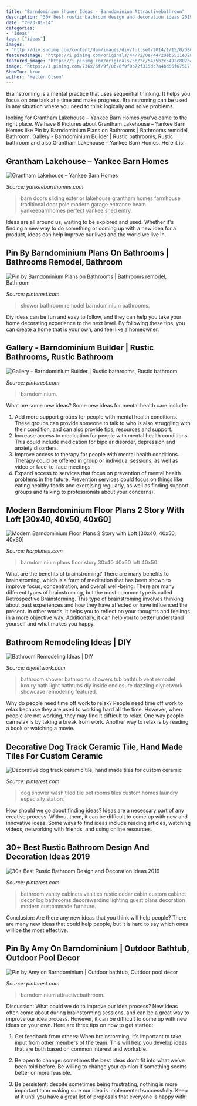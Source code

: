 ```yaml
---
title: "Barndominium Shower Ideas - Barndominium Attractivebathroom"
description: "30+ best rustic bathroom design and decoration ideas 2019"
date: "2023-01-14"
categories:
- "ideas"
tags: ["ideas"]
images:
- "http://diy.sndimg.com/content/dam/images/diy/fullset/2014/1/15/0/DBCR808_luxury-shower-bathtub_h.jpg.rend.hgtvcom.616.462.suffix/1420714210942.jpeg"
featuredImage: "https://i.pinimg.com/originals/44/72/0e/44720eb5511e3286a69b468c4e6616b0.jpg"
featured_image: "https://i.pinimg.com/originals/5b/2c/54/5b2c5492c802b49f8f2be5518527cecc.jpg"
image: "https://i.pinimg.com/736x/6f/9f/0b/6f9f0b72f315dc7a4bd56f67517781e4.jpg"
ShowToc: true
author: "Hellen Olson"
---
```



Brainstroming is a mental practice that uses sequential thinking. It helps you focus on one task at a time and make progress. Brainstroming can be used in any situation where you need to think logically and solve problems.

	

		
looking for Grantham Lakehouse – Yankee Barn Homes you've came to the right place. We have 8 Pictures about Grantham Lakehouse – Yankee Barn Homes like Pin by Barndominium Plans on Bathrooms | Bathrooms remodel, Bathroom, Gallery - Barndominium Builder | Rustic bathrooms, Rustic bathroom and also Grantham Lakehouse – Yankee Barn Homes. Here it is:
		
    
## Grantham Lakehouse – Yankee Barn Homes

<img loading=lazy src="https://yankeebarnhomes.com/wp-content/uploads/2014/07/Northpeak-1497-F.jpg" onerror="this.onerror=null;this.src='https://tse4.mm.bing.net/th?id=OIP.ltHJwDds6sR7lO5PHx42RAHaE7&amp;pid=15.1';" alt="Grantham Lakehouse – Yankee Barn Homes">

_Source: yankeebarnhomes.com_

>barn doors sliding exterior lakehouse grantham homes farmhouse traditional door pole modern garage entrance beam yankeebarnhomes perfect yankee shed entry. 

	

Ideas are all around us, waiting to be explored and used. Whether it's finding a new way to do something or coming up with a new idea for a product, ideas can help improve our lives and the world we live in.

    
## Pin By Barndominium Plans On Bathrooms | Bathrooms Remodel, Bathroom

<img loading=lazy src="https://i.pinimg.com/736x/6f/9f/0b/6f9f0b72f315dc7a4bd56f67517781e4.jpg" onerror="this.onerror=null;this.src='https://tse3.mm.bing.net/th?id=OIP.l8MjqSvcpl2cQZlwMIHsCQHaL1&amp;pid=15.1';" alt="Pin by Barndominium Plans on Bathrooms | Bathrooms remodel, Bathroom">

_Source: pinterest.com_

>shower bathroom remodel barndominium bathrooms. 

	

Diy ideas can be fun and easy to follow, and they can help you take your home decorating experience to the next level. By following these tips, you can create a home that is your own, and feel like a homeowner.

    
## Gallery - Barndominium Builder | Rustic Bathrooms, Rustic Bathroom

<img loading=lazy src="https://i.pinimg.com/736x/5c/39/75/5c3975390ba9aae0ba2bc4e919400a0f.jpg" onerror="this.onerror=null;this.src='https://tse3.mm.bing.net/th?id=OIP.w8N1AJ64Ywm1uOgMrzJ_LAHaEc&amp;pid=15.1';" alt="Gallery - Barndominium Builder | Rustic bathrooms, Rustic bathroom">

_Source: pinterest.com_

>barndominium. 

	

What are some new ideas?
Some new ideas for mental health care include:
1. Add more support groups for people with mental health conditions. These groups can provide someone to talk to who is also struggling with their condition, and can also provide tips, resources and support.
2. Increase access to medication for people with mental health conditions. This could include medication for bipolar disorder, depression and anxiety disorders.
3. Improve access to therapy for people with mental health conditions. Therapy could be offered in group or individual sessions, as well as video or face-to-face meetings.
4. Expand access to services that focus on prevention of mental health problems in the future. Prevention services could focus on things like eating healthy foods and exercising regularly, as well as finding support groups and talking to professionals about your concerns).

    
## Modern Barndominium Floor Plans 2 Story With Loft [30x40, 40x50, 40x60]

<img loading=lazy src="https://i2.wp.com/harptimes.com/wp-content/uploads/2018/09/2.-A-Barndominium-with-A-Shop.jpg?resize=770%2C498&amp;ssl=1" onerror="this.onerror=null;this.src='https://tse2.mm.bing.net/th?id=OIP.5wWiRCS-sULyiP0mve1ZiAHaEy&amp;pid=15.1';" alt="Modern Barndominium Floor Plans 2 Story with Loft [30x40, 40x50, 40x60]">

_Source: harptimes.com_

>barndominium plans floor story 30x40 40x60 loft 40x50. 

	

What are the benefits of brainstroming?
There are many benefits to brainstroming, which is a form of meditation that has been shown to improve focus, concentration, and overall well-being. There are many different types of brainstroming, but the most common type is called Retrospective Brainstorming. This type of brainstroming involves thinking about past experiences and how they have affected or have influenced the present. In other words, it helps you to reflect on your thoughts and feelings in a more objective way. Additionally, it can help you to better understand yourself and what makes you happy.

    
## Bathroom Remodeling Ideas | DIY

<img loading=lazy src="http://diy.sndimg.com/content/dam/images/diy/fullset/2014/1/15/0/DBCR808_luxury-shower-bathtub_h.jpg.rend.hgtvcom.616.462.suffix/1420714210942.jpeg" onerror="this.onerror=null;this.src='https://tse3.mm.bing.net/th?id=OIP.U9Pfc3n-LUYTsQqhWglacgHaFj&amp;pid=15.1';" alt="Bathroom Remodeling Ideas | DIY">

_Source: diynetwork.com_

>bathroom shower bathrooms showers tub bathtub vent remodel luxury bath light bathtubs diy inside enclosure dazzling diynetwork showcase remodeling featured. 

	

Why do people need time off work to relax?
People need time off work to relax because they are used to working hard all the time. However, when people are not working, they may find it difficult to relax. One way people can relax is by taking a break from work. Another way to relax is by reading a book or watching a movie.

    
## Decorative Dog Track Ceramic Tile, Hand Made Tiles For Custom Ceramic

<img loading=lazy src="https://i.pinimg.com/originals/44/72/0e/44720eb5511e3286a69b468c4e6616b0.jpg" onerror="this.onerror=null;this.src='https://tse2.mm.bing.net/th?id=OIP.XoW3lZWieqIKOWYawahK1AAAAA&amp;pid=15.1';" alt="Decorative dog track ceramic tile, hand made tiles for custom ceramic">

_Source: pinterest.com_

>dog shower wash tiled tile pet rooms tiles custom homes laundry especially station. 

	

How should we go about finding ideas?
Ideas are a necessary part of any creative process. Without them, it can be difficult to come up with new and innovative ideas. Some ways to find ideas include reading articles, watching videos, networking with friends, and using online resources.

    
## 30+ Best Rustic Bathroom Design And Decoration Ideas 2019

<img loading=lazy src="https://i.pinimg.com/originals/91/07/a5/9107a5612aa789e5f627bc3399ce59d6.jpg" onerror="this.onerror=null;this.src='https://tse4.mm.bing.net/th?id=OIP.kGhYEbYMQ53ZKSuEamJeqwHaJ4&amp;pid=15.1';" alt="30+ Best Rustic Bathroom Design and Decoration Ideas 2019">

_Source: pinterest.com_

>bathroom vanity cabinets vanities rustic cedar cabin custom cabinet decor log bathrooms decorewarding lighting guest plans decoration modern custommade furniture. 

	

Conclusion: Are there any new ideas that you think will help people?
There are many new ideas that could help people, but it is hard to say which ones will be the most effective.

    
## Pin By Amy On Barndominium | Outdoor Bathtub, Outdoor Pool Decor

<img loading=lazy src="https://i.pinimg.com/originals/5b/2c/54/5b2c5492c802b49f8f2be5518527cecc.jpg" onerror="this.onerror=null;this.src='https://tse1.mm.bing.net/th?id=OIP.stGwHS4fbGNsT66diZLAEAHaKQ&amp;pid=15.1';" alt="Pin by Amy on Barndominium | Outdoor bathtub, Outdoor pool decor">

_Source: pinterest.com_

>barndominium attractivebathroom. 

	

Discussion: What could we do to improve our idea process?
New ideas often come about during brainstorming sessions, and can be a great way to improve our idea process. However, it can be difficult to come up with new ideas on your own. Here are three tips on how to get started:
1. Get feedback from others: When brainstorming, it’s important to take input from other members of the team. This will help you develop ideas that are both based on common interest and workable.

2. Be open to change: sometimes the best ideas don’t fit into what we’ve been told before. Be willing to change your opinion if something seems better or more feasible.

3. Be persistent: despite sometimes being frustrating, nothing is more important than making sure our idea is implemented successfully. Keep at it until you have a great list of proposals that everyone is happy with!

